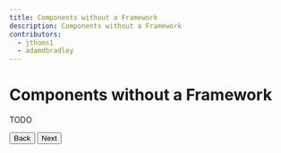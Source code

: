 ```yaml
---
title: Components without a Framework
description: Components without a Framework
contributors:
  - jthoms1
  - adamdbradley
---
```


# Components without a Framework

TODO


<stencil-route-link url="/docs/ember" router="#router" custom="true">
  <button class='pull-left btn btn--secondary'>
    Back
  </button>
</stencil-route-link>

<stencil-route-link url="/docs/config" custom="true">
  <button class='pull-right btn btn--primary'>
    Next
  </button>
</stencil-route-link>